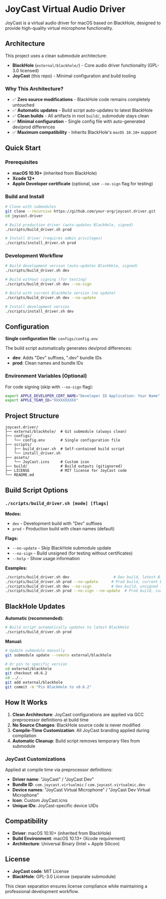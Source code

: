 # JoyCast Virtual Audio Driver

JoyCast is a virtual audio driver for macOS based on BlackHole, designed to provide high-quality virtual microphone functionality.

## Architecture

This project uses a clean submodule architecture:

- **BlackHole** (`external/blackhole/`) - Core audio driver functionality (GPL-3.0 licensed)
- **JoyCast** (this repo) - Minimal configuration and build tooling

### Why This Architecture?

- ✅ **Zero source modifications** - BlackHole code remains completely untouched
- ✅ **Automatic updates** - Build script auto-updates to latest BlackHole
- ✅ **Clean builds** - All artifacts in root `build/`, submodule stays clean
- ✅ **Minimal configuration** - Single config file with auto-generated dev/prod differences
- ✅ **Maximum compatibility** - Inherits BlackHole's `macOS 10.10+` support

## Quick Start

### Prerequisites

- **macOS 10.10+** (inherited from BlackHole)
- **Xcode 12+** 
- **Apple Developer certificate** (optional, use `--no-sign` flag for testing)

### Build and Install

```bash
# Clone with submodules
git clone --recursive https://github.com/your-org/joycast.driver.git
cd joycast.driver

# Build production driver (auto-updates BlackHole, signed)
./scripts/build_driver.sh prod

# Install driver (requires admin privileges)
./scripts/install_driver.sh prod
```

### Development Workflow

```bash
# Build development version (auto-updates BlackHole, signed)
./scripts/build_driver.sh dev

# Build without signing (for testing)
./scripts/build_driver.sh dev --no-sign

# Build with current BlackHole version (no update)
./scripts/build_driver.sh dev --no-update

# Install development version
./scripts/install_driver.sh dev
```

## Configuration

**Single configuration file**: `configs/config.env`

The build script automatically generates dev/prod differences:
- **dev**: Adds "Dev" suffixes, ".dev" bundle IDs  
- **prod**: Clean names and bundle IDs

### Environment Variables (Optional)

For code signing (skip with `--no-sign` flag):

```bash
export APPLE_DEVELOPER_CERT_NAME="Developer ID Application: Your Name"
export APPLE_TEAM_ID="XXXXXXXXXX"
```

## Project Structure

```
joycast.driver/
├── external/blackhole/  # Git submodule (always clean)
├── configs/
│   └── config.env       # Single configuration file
├── scripts/
│   ├── build_driver.sh  # Self-contained build script
│   └── install_driver.sh
├── assets/
│   └── JoyCast.icns     # Custom icon
├── build/               # Build outputs (gitignored)
├── LICENSE              # MIT license for JoyCast code
└── README.md
```

## Build Script Options

### `./scripts/build_driver.sh [mode] [flags]`

**Modes:**
- `dev` - Development build with "Dev" suffixes
- `prod` - Production build with clean names (default)

**Flags:**
- `--no-update` - Skip BlackHole submodule update
- `--no-sign` - Build unsigned (for testing without certificates)
- `--help` - Show usage information

**Examples:**
```bash
./scripts/build_driver.sh dev                    # Dev build, latest BlackHole, signed
./scripts/build_driver.sh prod --no-update      # Prod build, current BlackHole, signed  
./scripts/build_driver.sh dev --no-sign         # Dev build, unsigned (for testing)
./scripts/build_driver.sh prod --no-sign --no-update  # Prod build, current, unsigned
```

## BlackHole Updates

**Automatic (recommended):**
```bash
# Build script automatically updates to latest BlackHole
./scripts/build_driver.sh prod
```

**Manual:**
```bash
# Update submodule manually
git submodule update --remote external/blackhole

# Or pin to specific version
cd external/blackhole
git checkout v0.6.2
cd ../..
git add external/blackhole
git commit -m "Pin BlackHole to v0.6.2"
```

## How It Works

1. **Clean Architecture**: JoyCast configurations are applied via GCC preprocessor definitions at build time
2. **No Source Changes**: BlackHole source code is never modified
3. **Compile-Time Customization**: All JoyCast branding applied during compilation
4. **Automatic Cleanup**: Build script removes temporary files from submodule

### JoyCast Customizations

Applied at compile time via preprocessor definitions:

- **Driver name**: "JoyCast" / "JoyCast Dev"
- **Bundle ID**: `com.joycast.virtualmic` / `com.joycast.virtualmic.dev`
- **Device names**: "JoyCast Virtual Microphone" / "JoyCast Dev Virtual Microphone"
- **Icon**: Custom JoyCast.icns
- **Unique IDs**: JoyCast-specific device UIDs

## Compatibility

- **Driver**: macOS 10.10+ (inherited from BlackHole)
- **Build Environment**: macOS 10.13+ (Xcode requirement)
- **Architecture**: Universal Binary (Intel + Apple Silicon)

## License

- **JoyCast code**: MIT License
- **BlackHole**: GPL-3.0 License (separate submodule)

This clean separation ensures license compliance while maintaining a professional development workflow.